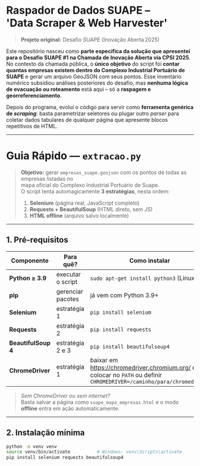 # Raspador de Dados SUAPE – 'Data Scraper & Web Harvester'

> **Projeto original:** Desafio SUAPE (Inovação Aberta 2025)


Este repositório nasceu como **parte específica da solução que apresentei para o Desafio SUAPE #1 na Chamada de Inovação Aberta via CPSI 2025**. No contexto da chamada pública, o **único objetivo** do script foi **contar quantas empresas existem dentro do Complexo Industrial Portuário de SUAPE** e gerar um arquivo GeoJSON com seus pontos. Esse inventário numérico subsidiou análises posteriores do desafio, mas **nenhuma lógica de evacuação ou roteamento** está aqui – só a **raspagem e georreferenciamento**.

Depois do programa, evoluí o código para servir como **ferramenta genérica de *scraping***: basta parametrizar seletores ou plugar outro *parser* para coletar dados tabulares de qualquer página que apresente blocos repetitivos de HTML.

---
# Guia Rápido — `extracao.py`

> **Objetivo:** gerar `empresas_suape.geojson` com os pontos de todas as empresas listadas no  
> mapa oficial do Complexo Industrial Portuário de Suape.  
> O script tenta automagicamente **3 estratégias**, nesta ordem:  
> 1. **Selenium** (página real, JavaScript completo)  
> 2. **Requests + BeautifulSoup** (HTML direto, sem JS)  
> 3. **HTML offline** (arquivo salvo localmente)

---

## 1. Pré-requisitos

| Componente | Para quê? | Como instalar |
|------------|-----------|---------------|
| **Python ≥ 3.9** | executar o script | `sudo apt-get install python3` (Linux) |
| **pip** | gerenciar pacotes | já vem com Python 3.9+ |
| **Selenium** | estratégia 1 | `pip install selenium` |
| **Requests** | estratégia 2 | `pip install requests` |
| **BeautifulSoup 4** | estratégia 2 e 3 | `pip install beautifulsoup4` |
| **ChromeDriver** | estratégia 1 | baixar em <https://chromedriver.chromium.org/> e colocar no `PATH` ou definir `CHROMEDRIVER=/caminho/para/chromedriver` |

> *Sem ChromeDriver ou sem internet?*  
> Basta salvar a página como `suape_mapa_empresas.html` e o modo **offline** entra em ação automaticamente.

---

## 2. Instalação mínima

```bash
python -m venv venv
source venv/bin/activate          # Windows: venv\Scripts\activate
pip install selenium requests beautifulsoup4


